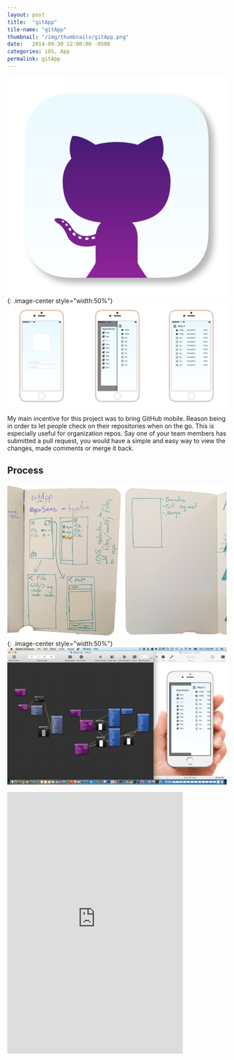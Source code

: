 ```yaml
---
layout: post
title:  "gitApp"
tile-name: "gitApp"
thumbnail: "/img/thumbnails/gitApp.png"
date:   2014-09-30 12:00:00 -0500
categories: iOS, App
permalink: gitApp
---
```


![Icon](../img/gitApp/gitAppIcon.png){: .image-center style="width:50%"}
![Interfaces](../img/gitApp/gitAppInterfaces.png)

My main incentive for this project was to bring GitHub mobile. Reason being in order to let people check on their repositories when on the go. This is especially useful for organization repos. Say one of your team members has submitted a pull request, you would have a simple and easy way to view the changes, made comments or merge it back.

## Process

![Sketches](../img/gitApp/gitAppSketches.png){: .image-center style="width:50%"}
![Origami](../img/gitApp/gitAppOrigami.png)

<iframe class="image-center" width="80%" height="600" src="https://www.youtube.com/embed/9pox7w3nB_s?rel=0" frameborder="0" allowfullscreen></iframe>